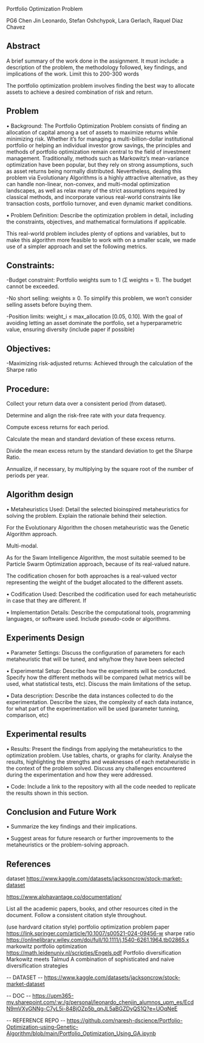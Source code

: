 Portfolio Optimization Problem 

PG6 
Chen Jin Leonardo, Stefan Oshchypok, Lara Gerlach, Raquel Diaz Chavez 

## Abstract 

A brief summary of the work done in the assignment. It must include: a description of the problem, the methodology followed, key findings, and implications of the work. Limit this to 200-300 words 

The portfolio optimization problem involves finding the best way to allocate assets to achieve a desired combination of risk and return. 

## Problem  

• Background: The Portfolio Optimization Problem consists of finding an allocation of capital among a set of assets to maximize returns while minimizing risk. Whether it’s for managing a multi-billion-dollar institutional portfolio or helping an individual investor grow savings, the principles and methods of portfolio optimization remain central to the field of investment management. Traditionally, methods such as Markowitz’s mean-variance optimization have been popular, but they rely on strong assumptions, such as asset returns being normally distributed. Nevertheless, dealing this problem via Evolutionary Algorithms is a highly attractive alternative, as they can handle non-linear, non-convex, and multi-modal optimization landscapes, as well as relax many of the strict assumptions required by classical methods, and incorporate various real-world constraints like transaction costs, portfolio turnover, and even dynamic market conditions. 

• Problem Definition: Describe the optimization problem in detail, including the constraints, objectives, and mathematical formulations if applicable. 

This real-world problem includes plenty of options and variables, but to make this algorithm more feasible to work with on a smaller scale, we made use of a simpler approach and set the following metrics. 

## Constraints: 

-Budget constraint: Portfolio weights sum to 1 (Σ weights = 1). The budget cannot be exceeded. 

-No short selling: weights ≥ 0. To simplify this problem, we won’t consider selling assets before buying them. 

-Position limits: weight_i ≤ max_allocation [0.05, 0.10]. With the goal of avoiding letting an asset dominate the portfolio, set a hyperparametric value, ensuring diversity (include paper if possible) 

 

## Objectives:  

-Maximizing risk-adjusted returns: Achieved through the calculation of the Sharpe ratio
 

## Procedure:  

Collect your return data over a consistent period (from dataset). 

Determine and align the risk-free rate with your data frequency. 

Compute excess returns for each period. 

Calculate the mean and standard deviation of these excess returns. 

Divide the mean excess return by the standard deviation to get the Sharpe Ratio. 

Annualize, if necessary, by multiplying by the square root of the number of periods per year. 

## Algorithm design  

• Metaheuristics Used: Detail the selected bioinspired metaheuristics for solving the problem. Explain the rationale behind their selection.  

For the Evolutionary Algorithm the chosen metaheuristic was the Genetic Algorithm approach. 

Multi-modal. 

As for the Swam Intelligence Algorithm, the most suitable seemed to be Particle Swarm Optimization approach, because of its real-valued nature. 

The codification chosen for both approaches is a real-valued vector representing the weight of the budget allocated to the different assets. 

• Codification Used: Described the codification used for each metaheuristic in case that they are different. If 

• Implementation Details: Describe the computational tools, programming languages, or software used. Include pseudo-code or algorithms. 

## Experiments Design  

• Parameter Settings: Discuss the configuration of parameters for each metaheuristic that will be tuned, and why/how they have been selected 

• Experimental Setup: Describe how the experiments will be conducted. Specify how the different methods will be compared (what metrics will be used, what statistical tests, etc). Discuss the main limitations of the setup.  

• Data description: Describe the data instances collected to do the experimentation. Describe the sizes, the complexity of each data instance, for what part of the experimentation will be used (parameter tunning, comparison, etc) 


## Experimental results  

• Results: Present the findings from applying the metaheuristics to the optimization problem. Use tables, charts, or graphs for clarity. Analyse the results, highlighting the strengths and weaknesses of each metaheuristic in the context of the problem solved. Discuss any challenges encountered during the experimentation and how they were addressed.  

• Code: Include a link to the repository with all the code needed to replicate the results shown in this section. 

 

## Conclusion and Future Work  

• Summarize the key findings and their implications.  

• Suggest areas for future research or further improvements to the metaheuristics or the problem-solving approach. 


## References  

dataset https://www.kaggle.com/datasets/jacksoncrow/stock-market-dataset 

https://www.alphavantage.co/documentation/ 

List all the academic papers, books, and other resources cited in the document. Follow a consistent citation style throughout. 

(use hardvard citation style) 
portfolio optimization problem paper https://link.springer.com/article/10.1007/s00521-024-09456-w 
sharpe ratio https://onlinelibrary.wiley.com/doi/full/10.1111/j.1540-6261.1964.tb02865.x 
markowitz portfolio optimization https://math.leidenuniv.nl/scripties/Engels.pdf 
Portfolio diversification Markowitz meets Talmud A combination of sophisticated and naive diversification strategies 

 

-- DATASET --  https://www.kaggle.com/datasets/jacksoncrow/stock-market-dataset  

-- DOC -- https://upm365-my.sharepoint.com/:w:/g/personal/leonardo_chenjin_alumnos_upm_es/EcdN9mVXyGNNg-C7yL5i-84BjOZp5b_qnJL5aBGZDyQS1Q?e=UOqNeE  

-- REFERENCE REPO -- https://github.com/naresh-dscience/Portfolio-Optimization-using-Genetic-Algorithm/blob/main/Portfolio_Optimization_Using_GA.ipynb 

 

 

 

 